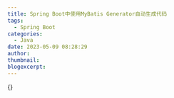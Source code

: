 ```yaml
---
title: Spring Boot中使用MyBatis Generator自动生成代码
tags:
  - Spring Boot
categories:
  - Java
date: 2023-05-09 08:28:29
author:
thumbnail:
blogexcerpt:
---
```

{}
